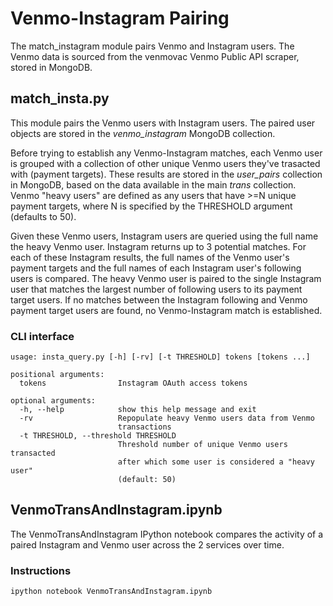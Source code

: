 # Venmo-Instagram Pairing
The match_instagram module pairs Venmo and Instagram users. The Venmo data is sourced from the venmovac Venmo Public API scraper, stored in MongoDB.

## match_insta.py
This module pairs the Venmo users with Instagram users. The paired user objects are stored in the *venmo_instagram* MongoDB collection.

Before trying to establish any Venmo-Instagram matches, each Venmo user is grouped with a collection of other unique Venmo users they've trasacted with (payment targets). These results are stored in the *user_pairs* collection in MongoDB, based on the data available in the main *trans* collection. Venmo "heavy users" are defined as any users that have >=N unique payment targets, where N is specified by the THRESHOLD argument (defaults to 50).

Given these Venmo users, Instagram users are queried using the full name the heavy Venmo user. Instagram returns up to 3 potential matches. For each of these Instagram results, the full names of the Venmo user's payment targets and the full names of each Instagram user's following users is compared. The heavy Venmo user is paired to the single Instagram user that matches the largest number of following users to its payment target users. If no matches between the Instagram following and Venmo payment target users are found, no Venmo-Instagram match is established.

### CLI interface

    usage: insta_query.py [-h] [-rv] [-t THRESHOLD] tokens [tokens ...]

    positional arguments:
      tokens                Instagram OAuth access tokens

    optional arguments:
      -h, --help            show this help message and exit
      -rv                   Repopulate heavy Venmo users data from Venmo
                            transactions
      -t THRESHOLD, --threshold THRESHOLD
                            Threshold number of unique Venmo users transacted
                            after which some user is considered a "heavy user"
                            (default: 50)

## VenmoTransAndInstagram.ipynb
The VenmoTransAndInstagram IPython notebook compares the activity of a paired Instagram and Venmo user across the 2 services over time.

### Instructions
    ipython notebook VenmoTransAndInstagram.ipynb